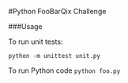 #Python FooBarQix Challenge


###Usage

To run unit tests:

```python -m unittest unit.py```

To run Python code
```python foo.py```